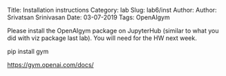 Title: Installation instructions
Category: lab
Slug: lab6/inst
Author: Author:  Srivatsan Srinivasan
Date: 03-07-2019
Tags: OpenAIgym

Please install the OpenAIgym package on JupyterHub (similar to what you did with viz package last lab). You will need for the HW next week.

pip install gym

https://gym.openai.com/docs/
